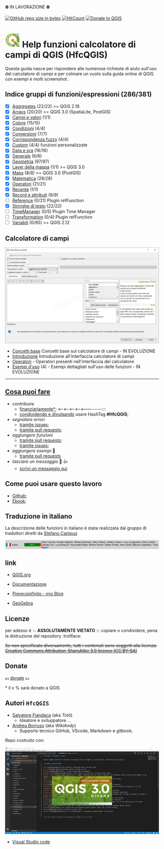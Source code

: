 :no_entry: IN LAVORAZIONE :no_entry:

[![GitHub repo size in bytes](https://img.shields.io/github/repo-size/pigreco/HfcQGIS.svg?style=flat-square)](https://github.com/pigreco/HfcQGIS)
[![HitCount](http://hits.dwyl.io/pigreco/HfcQGIS.svg)](http://hits.dwyl.io/pigreco/HfcQGIS)
[![Donate to QGIS](https://img.shields.io/badge/donate%20to-QGIS-green.svg?style=flat-square)](http://qgis.org/en/site/getinvolved/donations.html)


# ![logo](img/logo_HfcQGIS3.png "Logo HfcQGIS") Help funzioni calcolatore di campi di QGIS (HfcQGIS)

Questa guida nasce per rispondere alle numerose richieste di aiuto sull'uso del calcolatore di campi e per colmare un vuoto sulla guida online di QGIS con esempi e molti screenshot.

## Indice gruppi di funzioni/espressioni (286/381)
- [x] [Aggregates](/gr_funzioni/aggregates) (22/22) >= QGIS 2.16  
- [x] [Arrays](/gr_funzioni/arrays) (20/20) >= QGIS 3.0 (SpatiaLite, PostGIS)
- [x] [Campi e valori](/gr_funzioni/campi_e_valori) (1/1)
- [x] [Colore](/gr_funzioni/colore) (15/15)
- [x] [Condizioni](/gr_funzioni/condizioni) (4/4)
- [x] [Conversioni](/gr_funzioni/conversioni) (7/7)
- [x] [Corrispondenza fuzzy](/gr_funzioni/corrispondenza_fuzzy) (4/4)
- [x] [Custom](/gr_funzioni/custom) (4/4) funzioni personalizzate
- [x] [Data e ora](/gr_funzioni/data_ora) (16/16)
- [x] [Generale](/gr_funzioni/generale) (6/6)
- [x] [Geometria](/gr_funzioni/geometria) (97/97)
- [x] [Layer della mappa](/gr_funzioni/layer_della_mappa) (1/1) >= QGIS 3.0
- [x] [Maps](/gr_funzioni/maps) (8/8) >= QGIS 3.0 (PostGIS)
- [x] [Matematica](/gr_funzioni/matematica) (28/28)
- [x] [Operatori](/gr_funzioni/operatori) (21/21)
- [x] [Recente](/gr_funzioni/recente) (1/1)
- [x] [Record e attributi](/gr_funzioni/record_e_attributi) (9/9)
- [ ] [Reference](/gr_funzioni/reference) (0/21) Plugin refFunction
- [x] [Stringhe di testo](/gr_funzioni/stringhe_di_testo) (22/22)
- [ ] [TimeManager](/gr_funzioni/timemanager) (0/5) Plugin Time Manager
- [ ] [Transformation](/gr_funzioni/transformation) (0/4) Plugin refFunction
- [ ] [Variabili](/gr_funzioni/variabili) (0/65) >= QGIS 2.12

## Calcolatore di campi

![screen1](img/calcolatore_campi1.png "Interfaccia Calcolatore di campi QGIS")

* [Concetti base](/concetti_base.md) Concetti base sul calcolatore di campi - IN EVOLUZIONE
* [Introduzione](/intro_interf.md) Introduzione all'interfaccia calcolatore di campi
* [Operatori](/operatori_calc.md) - Operatori presenti nell'interfaccia del calcolatore
* [Esempi d'uso](/esempi_uso) (4) - Esempi dettagliati sull'uso delle funzioni - IN EVOLUZIONE

---
## [Cosa puoi fare](CONTRIBUTING.md)

- *contribuire*
    - [finanziariamente*](https://www.paypal.me/pigrecoinfinito); <--<--<--<--<--------:::
    - [condividendo e divulgando](https://www.facebook.com/) usare HashTag **#HfcQGIS**;
- *segnalare errori*
    - [tramite issues](https://github.com/pigreco/Help_in_linea_/issues);
    - [tramite pull requests](https://github.com/pigreco/Help_in_linea_/pulls);
- *aggiungere funzioni*
    - [tramite pull requests](https://github.com/pigreco/Help_in_linea_/pulls);
    - [tramite issues](https://github.com/pigreco/Help_in_linea_/issues);
- *aggiungere esempi* :memo:
    - [tramite pull requests](https://github.com/pigreco/Help_in_linea_/pulls)
- *lasciare un messaggio* :memo: :+1:
    - [scrivi un messaggio qui](https://github.com/pigreco/Help_in_linea_/issues/1)

## Come puoi usare questo lavoro

* [Github](https://github.com/pigreco/HfcQGIS);
* [Ebook](https://gis.gitbook.io/hfcqgis/);

## Traduzione in italiano

La descrizione delle funzioni in italiano è stata realizzata dal gruppo di traduttori diretti da [Stefano Campus](https://twitter.com/skampus1967?lang=it)

![ita](img/traduttori.png  "screen da QGIS")

## link

* [QGIS.org](https://qgis.org/it/site/)

* [Documentazione](https://qgis.org/it/docs/index.html#)

* [Pigrecoinfinito - mio Blog](https://pigrecoinfinito.wordpress.com/)

* [GeoGebra](https://www.geogebra.org/?lang=it)


## Licenze

per adesso è :boom: **ASSOLUTAMENTE VIETATO** :boom: copiare o condividere, pena la distruzione del repository :trollface:

~~Se non specificato diversamente, tutti i contenuti sono soggetti alla licenza: [Creative Commons Attribution-ShareAlike 3.0 licence (CC BY-SA)](https://creativecommons.org/licenses/by-sa/3.0/)~~


## Donate

:euro: [donate](https://www.paypal.me/pigrecoinfinito) :euro:

\* il x % sarà donato a QGIS

## Autori `HfcQGIS`

* [Salvatore Fiandaca](https://twitter.com/totofiandaca?lang=it) (aka _Totò_)
    * Ideatore e sviluppatore ...
* [Andrea Borruso](https://twitter.com/aborruso?lang=it) (aka _WikiAndy_)
    * Supporto tecnico GitHub, VScode, Markdown e gitbook;

Repo costruito con:

![screen2](img/VScode_QGIS.png "screen VScode e QGIS 3")

* [Visual Studio code](https://it.wikipedia.org/wiki/Visual_Studio_Code)
